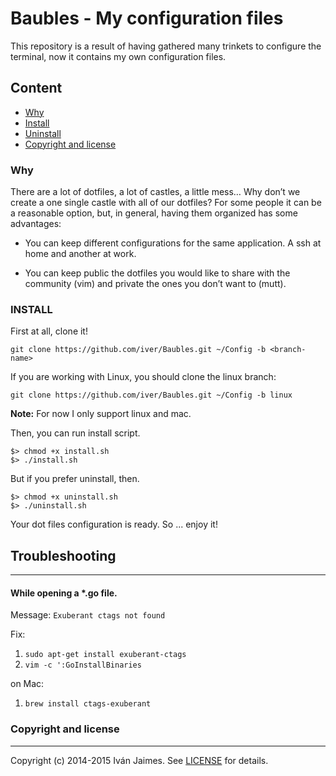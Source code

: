 Baubles - My configuration files
=======

This repository is a result of having gathered many trinkets to configure the terminal, now it contains my own configuration files.

## Content

* [Why](#why)
* [Install](#install)
* [Uninstall](#uninstall)
* [Copyright and license](#copy)


### <a name="why"></a> Why

There are a lot of dotfiles, a lot of castles, a little mess… Why don’t we create a one single castle with all of our dotfiles? For some people it can be a reasonable option, but, in general, having them organized has some advantages:

* You can keep different configurations for the same application. A ssh at home and another at work.

* You can keep public the dotfiles you would like to share with the community (vim) and private the ones you don’t want to (mutt).

###  <a name="install"></a> INSTALL

First at all, clone it!

```
git clone https://github.com/iver/Baubles.git ~/Config -b <branch-name>
```

If you are working with Linux, you should clone the linux branch:

```
git clone https://github.com/iver/Baubles.git ~/Config -b linux
```

**Note:** For now I only support linux and mac.

Then, you can run install script.

```
$> chmod +x install.sh
$> ./install.sh
```

But if you prefer uninstall, then.

```
$> chmod +x uninstall.sh
$> ./uninstall.sh
```

Your dot files configuration is ready. So ... enjoy it!

## Troubleshooting

***

#### While opening a *.go file.

Message: ``Exuberant ctags not found ``

Fix:

1.  ``` sudo apt-get install exuberant-ctags ```
2.  ``` vim -c ':GoInstallBinaries ```

on Mac:

1. ```brew install ctags-exuberant```


### <a name="copy"></a> Copyright and license

***

Copyright (c) 2014-2015 Iván Jaimes. See [LICENSE](LICENSE) for details.
